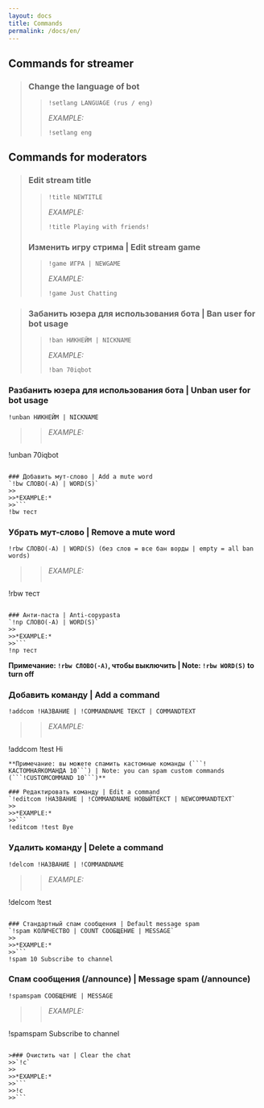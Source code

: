 ```yaml
---
layout: docs
title: Commands
permalink: /docs/en/
---
```


## Commands for streamer

>### Change the language of bot
>>`!setlang LANGUAGE (rus / eng)`
>>
>>*EXAMPLE:*
>>```
>>!setlang eng
>>```

## Commands for moderators

>### Edit stream title
>>`!title NEWTITLE`
>>
>>*EXAMPLE:*
>>```
>>!title Playing with friends!
>>```
>
>### Изменить игру стрима | Edit stream game
>>`!game ИГРА | NEWGAME`
>>
>>*EXAMPLE:*
>>```
>>!game Just Chatting
>>```

>### Забанить юзера для использования бота | Ban user for bot usage
>>`!ban НИКНЕЙМ | NICKNAME`
>>
>>*EXAMPLE:*
>>```
>>!ban 70iqbot
>>```

### Разбанить юзера для использования бота | Unban user for bot usage
`!unban НИКНЕЙМ | NICKNAME`
>>
>>*EXAMPLE:*
>>```
!unban 70iqbot
```

### Добавить мут-слово | Add a mute word
`!bw СЛОВО(-А) | WORD(S)`
>>
>>*EXAMPLE:*
>>```
!bw тест
```

### Убрать мут-слово | Remove a mute word
`!rbw СЛОВО(-А) | WORD(S) (без слов = все бан ворды | empty = all ban words)`
>>
>>*EXAMPLE:*
>>```
!rbw тест
```

### Анти-паста | Anti-copypasta
`!np СЛОВО(-А) | WORD(S)`
>>
>>*EXAMPLE:*
>>```
!np тест
```
**Примечание: ```!rbw СЛОВО(-А)```, чтобы выключить | Note: ```!rbw WORD(S)``` to turn off**

### Добавить команду | Add a command
`!addcom !НАЗВАНИЕ | !COMMANDNAME ТЕКСТ | COMMANDTEXT`
>>
>>*EXAMPLE:*
>>```
!addcom !test Hi
```
**Примечание: вы можете спамить кастомные команды (```!КАСТОМНАЯКОМАНДА 10```) | Note: you can spam custom commands (```!CUSTOMCOMMAND 10```)**

### Редактировать команду | Edit a command
`!editcom !НАЗВАНИЕ | !COMMANDNAME НОВЫЙТЕКСТ | NEWCOMMANDTEXT`
>>
>>*EXAMPLE:*
>>```
!editcom !test Bye
```

### Удалить команду | Delete a command
`!delcom !НАЗВАНИЕ | !COMMANDNAME`
>>
>>*EXAMPLE:*
>>```
!delcom !test
```

### Стандартный спам сообщения | Default message spam
`!spam КОЛИЧЕСТВО | COUNT СООБЩЕНИЕ | MESSAGE`
>>
>>*EXAMPLE:*
>>```
!spam 10 Subscribe to channel
```

### Спам сообщения (/announce) | Message spam (/announce)
`!spamspam СООБЩЕНИЕ | MESSAGE`
>>
>>*EXAMPLE:*
>>```
!spamspam Subscribe to channel
```

>### Очистить чат | Clear the chat
>>`!c`
>>
>>*EXAMPLE:*
>>```
>>!c
>>```

